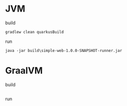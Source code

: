 # JVM

build
```
gradlew clean quarkusBuild
```

run  
```
java -jar build\simple-web-1.0.0-SNAPSHOT-runner.jar
```


# GraalVM

build
```
```

run  
```
```